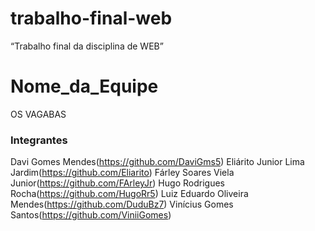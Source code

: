 # trabalho-final-web
 “Trabalho final da disciplina de WEB”
# Nome_da_Equipe
OS VAGABAS
### Integrantes
[comment]: <p>
Davi Gomes Mendes(https://github.com/DaviGms5)
Eliárito Junior Lima Jardim(https://github.com/Eliarito)
Fárley Soares Viela Junior(https://github.com/FArleyJr)
Hugo Rodrigues Rocha(https://github.com/HugoRr5)
Luiz Eduardo Oliveira Mendes(https://github.com/DuduBz7)
Vinícius Gomes Santos(https://github.com/ViniiGomes)
<p>